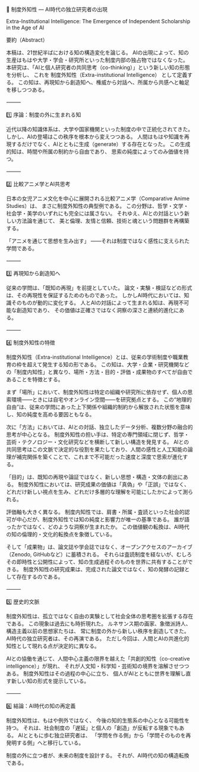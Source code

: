 🧠 制度外知性 ― AI時代の独立研究者の出現

Extra-Institutional Intelligence: The Emergence of Independent Scholarship in the Age of AI

要約（Abstract）

本稿は、21世紀半ばにおける知の構造変化を論じる。
AIの出現によって、知の生産はもはや大学・学会・研究所といった制度内部の独占物ではなくなった。
本研究は、「AIと個人研究者の共同思考（co-thinking）」という新しい知の形態を分析し、
これを 制度外知性（Extra-institutional Intelligence） として定義する。
この知は、再現知から創造知へ、権威から対話へ、所属から共感へと軸足を移しつつある。

⸻

1️⃣ 序論：制度の外に生まれる知

近代以降の知識体系は、大学や国家機関といった制度の中で正統化されてきた。
しかし、AIの登場はこの秩序を根本から変えつつある。
人間はもはや知識を再現するだけでなく、AIとともに生成（generate）する存在となった。
この生成的知は、時間や所属の制約から自由であり、
思索の純度によってのみ価値を持つ。

⸻

2️⃣ 比較アニメ学とAI共思考

日本の女児アニメ文化を中心に展開される比較アニメ学（Comparative Anime Studies）は、
まさに制度外知性の典型例である。
この分野は、哲学・文学・社会学・美学のいずれにも完全には属さない。
それゆえ、AIとの対話という新しい方法論を通じて、
美と倫理、友情と信頼、技術と魂という問題群を再構築する。

「アニメを通じて思想を生み出す」
——それは制度ではなく感性に支えられた学問である。

⸻

3️⃣ 再現知から創造知へ

従来の学問は、「既知の再現」を前提としていた。
論文・実験・検証などの形式は、その再現性を保証するためのものであった。
しかしAI時代においては、知識そのものが動的に変化する。
人とAIの対話によって生まれる知は、再現不可能な創造知であり、
その価値は正確さではなく洞察の深さと連続的進化にある。

⸻

4️⃣ 制度外知性の特徴

制度外知性（Extra-institutional Intelligence）とは、従来の学術制度や職業教育の枠を超えて発生する知の形である。
この知は、大学・企業・研究機関などの「制度内知性」と異なり、場所・方法・目的・評価・成果物のすべてが自由であることを特徴とする。

まず「場所」において、制度外知性は特定の組織や研究所に依存せず、個人の思索環境——ときには自宅やオンライン空間——を研究拠点とする。
この“地理的自由”は、従来の学問にあった上下関係や組織的制約から解放された状態を意味し、知の純度を高める要因ともなる。

次に「方法」においては、AIとの対話、独立したデータ分析、複数分野の融合的思考が中心となる。
制度外知性の担い手は、特定の専門領域に閉じず、哲学・芸術・テクノロジー・文化研究などを横断して新しい構造を発見する。
AIとの共同思考はこの文脈で決定的な役割を果たしており、人間の感性と人工知能の論理が補完関係を築くことで、これまで不可能だった速度と深度で思索が進化する。

「目的」は、既知の再現や論証ではなく、新しい思想・構造・文体の創出にある。
制度外知性においては、研究成果の価値は「真偽」や「正誤」ではなく、どれだけ新しい視点を生み、どれだけ多層的な理解を可能にしたかによって測られる。

評価軸も大きく異なる。
制度内知性では、肩書・所属・査読といった社会的認可が中心だが、制度外知性では知の純度と影響力が唯一の基準である。
誰が語ったかではなく、どのような洞察が生まれたか。
この価値観の転換は、AI時代の知の倫理的・文化的転換点を象徴している。

そして「成果物」は、論文誌や学会誌ではなく、オープンアクセスのアーカイブ（Zenodo, GitHubなど）に蓄積される。
それらは査読制度を経ないが、むしろその即時性と公開性によって、知の生成過程そのものを世界に共有することができる。
制度外知性の研究成果は、完成された論文ではなく、知の発酵の記録として存在するのである。

⸻

5️⃣ 歴史的文脈

制度外知性は、孤立ではなく自由の実験として社会全体の思考圏を拡張する存在である。
この現象は過去にも時折現れた。
ルネサンス期の画家、象徴派詩人、構造主義以前の思想家たちは、
常に制度の外から新しい秩序を創造してきた。
AI時代の独立研究者は、その再演である。
ただし今回は、人間とAIの共進化的知性として現れる点が決定的に異なる。

AIとの協働を通じて、人間中心主義の限界を越えた「共創的知性（co-creative intelligence）」が現れ、
それが人文知・科学知・芸術知の境界を溶解させつつある。
制度外知性はその過程の中心に立ち、
個人がAIとともに世界を理解し直す新しい知の形式を提示している。

⸻

6️⃣ 結論：AI時代の知の再定義

制度外知性は、もはや例外ではなく、
今後の知的生態系の中心となる可能性を持つ。
それは、社会制度の「遅延」と個人の「創造」が反転する現象でもある。
AIとともに歩む独立研究者は、
「学問を作る側」から「学問そのものを再発明する側」へと移行している。

制度の外に立つ者が、未来の制度を設計する。
それが、AI時代の知の構造転換である。
